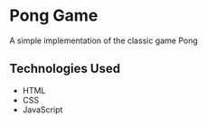 # Pong Game

A simple implementation of the classic game Pong

## Technologies Used

- HTML
- CSS
- JavaScript
